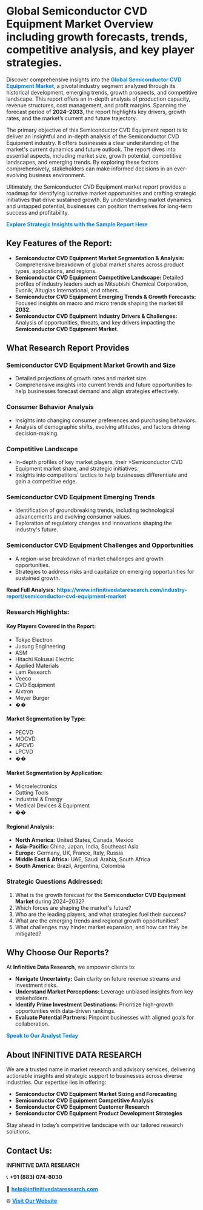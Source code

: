 <h1>Global Semiconductor CVD Equipment Market Overview including growth forecasts, trends, competitive analysis, and key player strategies.</h1>
<p>
Discover comprehensive insights into the 
<a href="https://www.infinitivedataresearch.com/industry-report/semiconductor-cvd-equipment-market" rel="dofollow" style="color: #007BFF; text-decoration: none;"><strong>Global Semiconductor CVD Equipment Market</strong></a>, a pivotal industry segment analyzed through its historical development, emerging trends, growth prospects, and competitive landscape. This report offers an in-depth analysis of production capacity, revenue structures, cost management, and profit margins. Spanning the forecast period of <strong>2024–2033</strong>, the report highlights key drivers, growth rates, and the market’s current and future trajectory.
</p>
<p>
The primary objective of this Semiconductor CVD Equipment report is to deliver an insightful and in-depth analysis of the Semiconductor CVD Equipment industry. It offers businesses a clear understanding of the market's current dynamics and future outlook. The report dives into essential aspects, including market size, growth potential, competitive landscapes, and emerging trends. By exploring these factors comprehensively, stakeholders can make informed decisions in an ever-evolving business environment.
</p>
<p>
Ultimately, the Semiconductor CVD Equipment market report provides a roadmap for identifying lucrative market opportunities and crafting strategic initiatives that drive sustained growth. By understanding market dynamics and untapped potential, businesses can position themselves for long-term success and profitability.
</p>
<p>
<a href="https://www.infinitivedataresearch.com/request-sample/reportId=109413" style="color: #007BFF; text-decoration: none;"><strong>Explore Strategic Insights with the Sample Report Here</strong></a>
</p>

<h2>Key Features of the Report:</h2>
<ul>
<li><strong>Semiconductor CVD Equipment Market Segmentation & Analysis:</strong> Comprehensive breakdown of global market shares across product types, applications, and regions.</li>
<li><strong>Semiconductor CVD Equipment Competitive Landscape:</strong> Detailed profiles of industry leaders such as Mitsubishi Chemical Corporation, Evonik, Altuglas International, and others.</li>
<li><strong>Semiconductor CVD Equipment Emerging Trends & Growth Forecasts:</strong> Focused insights on macro and micro trends shaping the market till <strong>2032</strong>.</li>
<li><strong>Semiconductor CVD Equipment Industry Drivers & Challenges:</strong> Analysis of opportunities, threats, and key drivers impacting the <strong>Semiconductor CVD Equipment Market</strong>.</li>
</ul>

<h2>What Research Report Provides</h2>
<h3>Semiconductor CVD Equipment Market Growth and Size</h3>
<ul>
<li>Detailed projections of growth rates and market size.</li>
<li>Comprehensive insights into current trends and future opportunities to help businesses forecast demand and align strategies effectively.</li>
</ul>

<h3>Consumer Behavior Analysis</h3>
<ul>
<li>Insights into changing consumer preferences and purchasing behaviors.</li>
<li>Analysis of demographic shifts, evolving attitudes, and factors driving decision-making.</li>
</ul>

<h3>Competitive Landscape</h3>
<ul>
<li>In-depth profiles of key market players, their >Semiconductor CVD Equipment market share, and strategic initiatives.</li>
<li>Insights into competitors' tactics to help businesses differentiate and gain a competitive edge.</li>
</ul>

<h3>Semiconductor CVD Equipment Emerging Trends</h3>
<ul>
<li>Identification of groundbreaking trends, including technological advancements and evolving consumer values.</li>
<li>Exploration of regulatory changes and innovations shaping the industry's future.</li>
</ul>

<h3>Semiconductor CVD Equipment Challenges and Opportunities</h3>
<ul>
<li>A region-wise breakdown of market challenges and growth opportunities.</li>
<li>Strategies to address risks and capitalize on emerging opportunities for sustained growth.</li>
</ul>
<p><strong>Read Full Analysis:</strong> <a href="https://www.infinitivedataresearch.com/industry-report/semiconductor-cvd-equipment-market" rel="dofollow" style="color: #007BFF; text-decoration: none;"><strong>https://www.infinitivedataresearch.com/industry-report/semiconductor-cvd-equipment-market</strong></a></p>
<h3>Research Highlights:</h3>
<h4>Key Players Covered in the Report:</h4>
<ul><li>Tokyo Electron</li><li>Jusung Engineering</li><li>ASM</li><li>Hitachi Kokusai Electric</li><li>Applied Materials</li><li>Lam Research</li><li>Veeco</li><li>CVD Equipment</li><li>Aixtron</li><li>Meyer Burger</li><li>��</li></ul>
<h4>Market Segmentation by Type:</h4>
<ul><li>PECVD</li><li>MOCVD</li><li>APCVD</li><li>LPCVD</li><li>��</li></ul>
<h4>Market Segmentation by Application:</h4>
<ul><li>Microelectronics</li><li>Cutting Tools</li><li>Industrial &amp; Energy</li><li>Medical Devices &amp; Equipment</li><li>��</li></ul>

<h4>Regional Analysis:</h4>
<ul>
<li><strong>North America:</strong> United States, Canada, Mexico</li>
<li><strong>Asia-Pacific:</strong> China, Japan, India, Southeast Asia</li>
<li><strong>Europe:</strong> Germany, UK, France, Italy, Russia</li>
<li><strong>Middle East & Africa:</strong> UAE, Saudi Arabia, South Africa</li>
<li><strong>South America:</strong> Brazil, Argentina, Colombia</li>
</ul>

<h3>Strategic Questions Addressed:</h3>
<ol>
<li>What is the growth forecast for the <strong>Semiconductor CVD Equipment Market</strong> during 2024–2032?</li>
<li>Which forces are shaping the market's future?</li>
<li>Who are the leading players, and what strategies fuel their success?</li>
<li>What are the emerging trends and regional growth opportunities?</li>
<li>What challenges may hinder market expansion, and how can they be mitigated?</li>
</ol>

<h2>Why Choose Our Reports?</h2>
<p>At <strong>Infinitive Data Research</strong>, we empower clients to:</p>
<ul>
<li><strong>Navigate Uncertainty:</strong> Gain clarity on future revenue streams and investment risks.</li>
<li><strong>Understand Market Perceptions:</strong> Leverage unbiased insights from key stakeholders.</li>
<li><strong>Identify Prime Investment Destinations:</strong> Prioritize high-growth opportunities with data-driven rankings.</li>
<li><strong>Evaluate Potential Partners:</strong> Pinpoint businesses with aligned goals for collaboration.</li>
</ul>
<p><a href="https://www.infinitivedataresearch.com/industry-report/semiconductor-cvd-equipment-market" rel="dofollow" style="color: #007BFF; text-decoration: none;"><strong>Speak to Our Analyst Today</strong></a></p>

<h2>About INFINITIVE DATA RESEARCH</h2>
<p>We are a trusted name in market research and advisory services, delivering actionable insights and strategic support to businesses across diverse industries. Our expertise lies in offering:</p>
<ul>
<li><strong>Semiconductor CVD Equipment Market Sizing and Forecasting</strong></li>
<li><strong>Semiconductor CVD Equipment Competitive Analysis</strong></li>
<li><strong>Semiconductor CVD Equipment Customer Research</strong></li>
<li><strong>Semiconductor CVD Equipment Product Development Strategies</strong></li>
</ul>
<p>Stay ahead in today’s competitive landscape with our tailored research solutions.</p>

<h2>Contact Us:</h2>
<p><strong>INFINITIVE DATA RESEARCH</strong></p>
<p>📞 <strong>+91 (883) 074-8030</strong></p>
<p>📧 <strong><a href="mailto:help@infinitivedataresearch.com" style="color: #007BFF;">help@infinitivedataresearch.com</a></strong></p>
<p>🌐 <strong><a href="https://www.infinitivedataresearch.com" rel="dofollow" style="color: #007BFF;">Visit Our Website</a></strong></p>